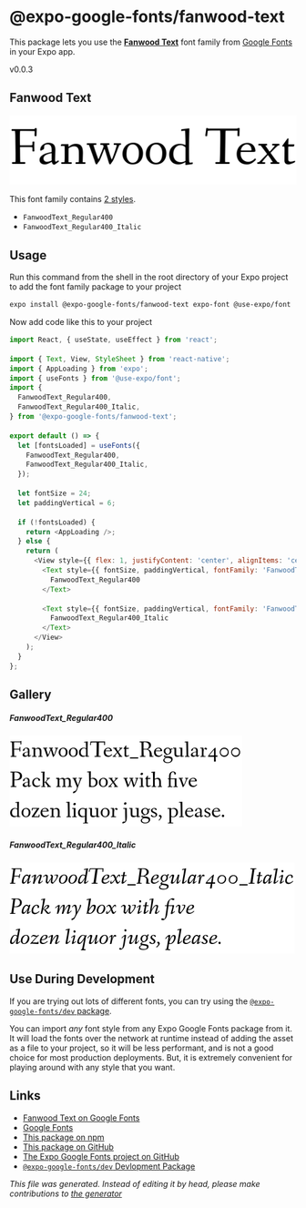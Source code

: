 # @expo-google-fonts/fanwood-text

This package lets you use the [**Fanwood Text**](https://fonts.google.com/specimen/Fanwood+Text) font family from [Google Fonts](https://fonts.google.com/) in your Expo app.

v0.0.3

## Fanwood Text

![Fanwood Text](./font-family.png)

This font family contains [2 styles](#gallery).

- `FanwoodText_Regular400`
- `FanwoodText_Regular400_Italic`

## Usage

Run this command from the shell in the root directory of your Expo project to add the font family package to your project
```sh
expo install @expo-google-fonts/fanwood-text expo-font @use-expo/font
```

Now add code like this to your project
```js
import React, { useState, useEffect } from 'react';

import { Text, View, StyleSheet } from 'react-native';
import { AppLoading } from 'expo';
import { useFonts } from '@use-expo/font';
import {
  FanwoodText_Regular400,
  FanwoodText_Regular400_Italic,
} from '@expo-google-fonts/fanwood-text';

export default () => {
  let [fontsLoaded] = useFonts({
    FanwoodText_Regular400,
    FanwoodText_Regular400_Italic,
  });

  let fontSize = 24;
  let paddingVertical = 6;

  if (!fontsLoaded) {
    return <AppLoading />;
  } else {
    return (
      <View style={{ flex: 1, justifyContent: 'center', alignItems: 'center' }}>
        <Text style={{ fontSize, paddingVertical, fontFamily: 'FanwoodText_Regular400' }}>
          FanwoodText_Regular400
        </Text>

        <Text style={{ fontSize, paddingVertical, fontFamily: 'FanwoodText_Regular400_Italic' }}>
          FanwoodText_Regular400_Italic
        </Text>
      </View>
    );
  }
};

```

## Gallery

##### FanwoodText_Regular400
![FanwoodText_Regular400](./37c7865d9942ebc3e421992f87faa2a1c1f686716fd40054035736abd0938f1d.ttf.png)

##### FanwoodText_Regular400_Italic
![FanwoodText_Regular400_Italic](./ebb9e6f0a9aad6a9a9a13de40ed43e94061e0aefeb1fc8ab3399b0a3307dfee8.ttf.png)


## Use During Development

If you are trying out lots of different fonts, you can try using the [`@expo-google-fonts/dev` package](https://www.npmjs.com/package/@expo-google-fonts/dev).

You can import *any* font style from any Expo Google Fonts package from it. It will load the fonts
over the network at runtime instead of adding the asset as a file to your project, so it will be 
less performant, and is not a good choice for most production deployments. But, it is extremely convenient
for playing around with any style that you want.

## Links

- [Fanwood Text on Google Fonts](https://fonts.google.com/specimen/Fanwood+Text)
- [Google Fonts](https://fonts.google.com/)
- [This package on npm](https://www.npmjs.com/package/@expo-google-fonts/fanwood-text)
- [This package on GitHub](https://github.com/expo/google-fonts/tree/master/font-packages/fanwood-text)
- [The Expo Google Fonts project on GitHub](https://github.com/expo/google-fonts)
- [`@expo-google-fonts/dev` Devlopment Package](https://github.com/expo/google-fonts/tree/master/font-packages/dev)


*This file was generated. Instead of editing it by head, please make contributions to [the generator](https://github.com/expo/google-fonts/tree/master/packages/generator)*
